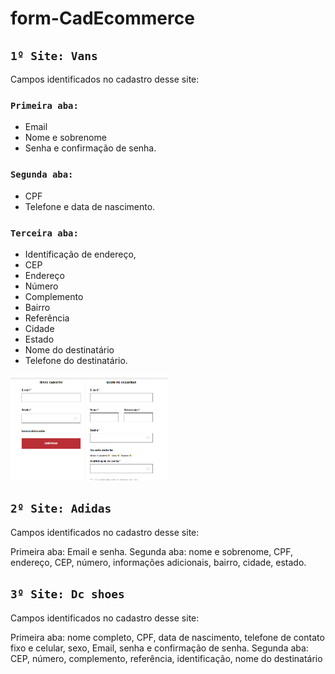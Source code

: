 # form-CadEcommerce

## `1º Site: Vans`
Campos identificados no cadastro desse site: 

### `Primeira aba:` 
* Email 
* Nome e sobrenome
* Senha e confirmação de senha.
### `Segunda aba:`
* CPF 
* Telefone e data de nascimento.
### `Terceira aba:` 
* Identificação de endereço, 
* CEP
* Endereço
* Número
* Complemento
* Bairro
* Referência
* Cidade
* Estado
* Nome do destinatário
* Telefone do destinatário.

<img src="img/vans.png" width="50%">
 
## `2º Site: Adidas` 
Campos identificados no cadastro desse site:

Primeira aba: Email e senha.
 Segunda aba: nome e sobrenome, CPF, endereço, CEP, número, informações adicionais, bairro, cidade, estado.

 
## `3º Site: Dc shoes`
Campos identificados no cadastro desse site:

Primeira aba: nome completo, CPF, data de nascimento, telefone de contato fixo e celular, sexo, Email, senha e confirmação de senha. 
Segunda aba: CEP, número, complemento, referência, identificação, nome do destinatário 
